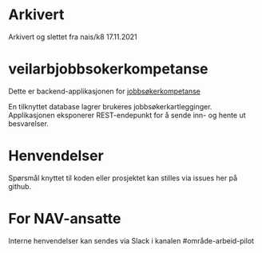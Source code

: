# Arkivert
Arkivert og slettet fra nais/k8 17.11.2021

# veilarbjobbsokerkompetanse

Dette er backend-applikasjonen for [jobbsøkerkompetanse](https://github.com/navikt/jobbsokerkompetanse)

En tilknyttet database lagrer brukeres jobbsøkerkartlegginger.
Applikasjonen eksponerer REST-endepunkt for å sende inn- og hente ut besvarelser.

# Henvendelser

Spørsmål knyttet til koden eller prosjektet kan stilles via issues her på github.

# For NAV-ansatte

Interne henvendelser kan sendes via Slack i kanalen #område-arbeid-pilot
